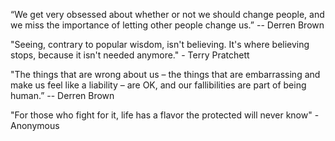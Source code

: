 “We get very obsessed about whether or not we should change people, and we miss the importance of letting other people change us.” -- Derren Brown

"Seeing, contrary to popular wisdom, isn't believing. It's where believing stops, because it isn't needed anymore." - Terry Pratchett

"The things that are wrong about us – the things that are embarrassing and make us feel like a liability – are OK, and our fallibilities are part of being human.” -- Derren Brown

"For those who fight for it, life has a flavor the protected will never know" - Anonymous

